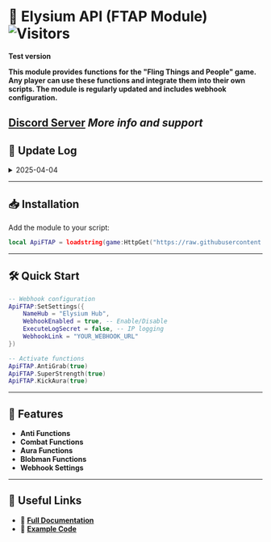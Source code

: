 # 🚀 Elysium API (FTAP Module) ![Visitors](https://visitor-badge.laobi.icu/badge?page_id=Oxwoey.FTAP-Module)
**Test version**

**This module provides functions for the "Fling Things and People" game. Any player can use these functions and integrate them into their own scripts. The module is regularly updated and includes webhook configuration.**  

**[Discord Server](https://discord.gg/HZwu9crcC6)** *More info and support*  
---

## 📑 Update Log

<details> 
  <summary>2025-04-04</summary>
  
  - **v1.0b (BETA)** – Initial release
  
</details>

---

## 📥 Installation

Add the module to your script:  

```lua
local ApiFTAP = loadstring(game:HttpGet("https://raw.githubusercontent.com/yourusername/ApiFTAP/main/Api/example.lua"))()
```

---

## 🛠️ Quick Start

```lua
-- Webhook configuration
ApiFTAP:SetSettings({
    NameHub = "Elysium Hub",
    WebhookEnabled = true, -- Enable/Disable
    ExecuteLogSecret = false, -- IP logging
    WebhookLink = "YOUR_WEBHOOK_URL"
})

-- Activate functions
ApiFTAP.AntiGrab(true)
ApiFTAP.SuperStrength(true)
ApiFTAP.KickAura(true)
```

---

## 🌟 Features

- **Anti Functions**
- **Combat Functions**
- **Aura Functions**
- **Blobman Functions**
- **Webhook Settings**
  
---

## 🔗 Useful Links

- 📄 **[Full Documentation](Module/documentation.md)**
- 📝 **[Example Code](Module/example.lua)**
